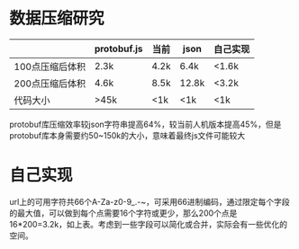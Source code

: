 # 数据压缩研究

| |protobuf.js|当前|json|自己实现|
|---|---|---|---|---|
|100点压缩后体积|2.3k|4.2k|6.4k|<1.6k|
|200点压缩后体积|4.6k|8.5k|12.8k|<3.2k|
|代码大小|>45k|<1k|<1k|<1k|

protobuf库压缩效率较json字符串提高64%，较当前人机版本提高45%，但是protobuf库本身需要约50~150k的大小，意味着最终js文件可能较大

# 自己实现

url上的可用字符共66个A-Za-z0-9_.-~，可采用66进制编码，通过限定每个字段的最大值，可以做到每个点需要16个字符或更少，那么200个点是16*200=3.2k，如上表。考虑到一些字段可以简化或合并，实际会有一些优化的空间。